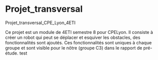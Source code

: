 # Projet_transversal
Projet_transversal_CPE_Lyon_4ETI

Ce projet est un module de 4ETI semestre 8 pour CPELyon. Il consiste à créer un robot qui peut se déplacer et esquiver les obstacles, des fonctionnalités sont ajoutés.
Ces fonctionnalités sont uniques à chaque groupe et sont visible pour le nôtre (groupe C3) dans le rapport de pré-étude. test
